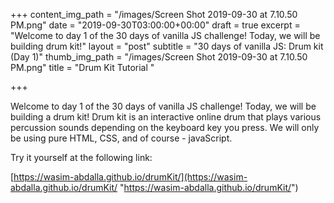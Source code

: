 +++
content_img_path = "/images/Screen Shot 2019-09-30 at 7.10.50 PM.png"
date = "2019-09-30T03:00:00+00:00"
draft = true
excerpt = "Welcome to day 1 of the 30 days of vanilla JS challenge! Today, we will be building drum kit!"
layout = "post"
subtitle = "30 days of vanilla JS: Drum kit (Day 1)"
thumb_img_path = "/images/Screen Shot 2019-09-30 at 7.10.50 PM.png"
title = "Drum Kit Tutorial "

+++
 

Welcome to day 1 of the 30 days of vanilla JS challenge! Today, we will be building a drum kit! Drum kit is an interactive online drum that plays various percussion sounds depending on the keyboard key you press. We will only be using pure HTML, CSS, and of course - javaScript. 

Try it yourself at the following link: 

[https://wasim-abdalla.github.io/drumKit/](https://wasim-abdalla.github.io/drumKit/ "https://wasim-abdalla.github.io/drumKit/")